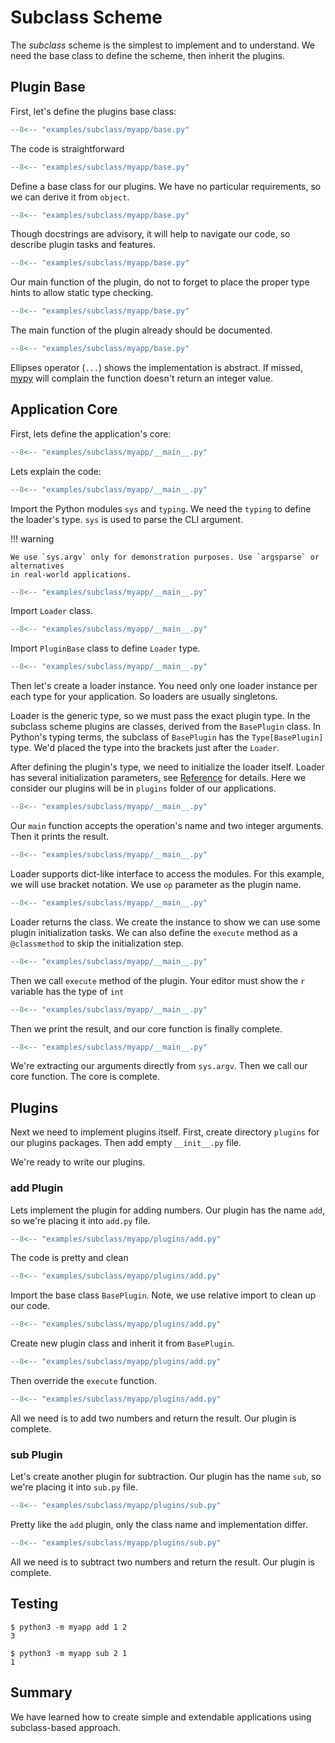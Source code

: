 # Subclass Scheme

The *subclass* scheme is the simplest to implement and to understand.
We need the base class to define the scheme, then inherit the plugins.

## Plugin Base

First, let's define the plugins base class:

```  py title="base.py" linenums="1"
--8<-- "examples/subclass/myapp/base.py"
```

The code is straightforward

```  py title="base.py" linenums="1" hl_lines="1"
--8<-- "examples/subclass/myapp/base.py"
```

Define a base class for our plugins. We have no particular requirements,
so we can derive it from `object`.

```  py title="base.py" linenums="1" hl_lines="2"
--8<-- "examples/subclass/myapp/base.py"
```

Though docstrings are advisory, it will help to navigate our code,
so describe plugin tasks and features.

```  py title="base.py" linenums="1" hl_lines="4"
--8<-- "examples/subclass/myapp/base.py"
```

Our main function of the plugin, do not to forget to place the proper type hints to allow
static type checking.

```  py title="base.py" linenums="1" hl_lines="5"
--8<-- "examples/subclass/myapp/base.py"
```

The main function of the plugin already should be documented.

```  py title="base.py" linenums="1" hl_lines="6"
--8<-- "examples/subclass/myapp/base.py"
```

Ellipses operator (`...`) shows the implementation is abstract. 
If missed, [mypy](https://mypy.readthedocs.io/en/stable/)
will complain the function doesn't return an integer value.

## Application Core
First, lets define the application's core:

``` py title="__main__.py" linenums="1"
--8<-- "examples/subclass/myapp/__main__.py"
```

Lets explain the code:

``` py title="__main__.py" linenums="1" hl_lines="1 2"
--8<-- "examples/subclass/myapp/__main__.py"
```

Import the Python modules `sys` and `typing`. We need the `typing` to define the loader's type.
`sys` is used to parse the CLI argument.

!!! warning

    We use `sys.argv` only for demonstration purposes. Use `argsparse` or alternatives
    in real-world applications.

``` py title="__main__.py" linenums="1" hl_lines="4"
--8<-- "examples/subclass/myapp/__main__.py"
```

Import `Loader` class.

``` py title="__main__.py" linenums="1" hl_lines="6"
--8<-- "examples/subclass/myapp/__main__.py"
```

Import `PluginBase` class to define `Loader` type.

``` py title="__main__.py" linenums="1" hl_lines="8"
--8<-- "examples/subclass/myapp/__main__.py"
```

Then let's create a loader instance. You need only one loader instance per each type for your application. So loaders are usually singletons.

Loader is the generic type, so we must pass the exact plugin type. In the subclass scheme
plugins are classes, derived from the `BasePlugin` class. In Python's typing terms,
the subclass of `BasePlugin` has the `Type[BasePlugin]` type. We'd placed the type into
the brackets just after the `Loader`.

After defining the plugin's type, we need to initialize the loader itself.
Loader has several initialization parameters, see [Reference](../reference.md#src.gufo.loader.Loader)
for details. Here we consider our plugins will be in `plugins` folder of our applications.

``` py title="__main__.py" linenums="1" hl_lines="11"
--8<-- "examples/subclass/myapp/__main__.py"
```

Our `main` function accepts the operation's name and two integer arguments.
Then it prints the result.

``` py title="__main__.py" linenums="1" hl_lines="12"
--8<-- "examples/subclass/myapp/__main__.py"
```

Loader supports dict-like interface to access the modules. For this example, we will 
use bracket notation. We use `op` parameter as the plugin name.

``` py title="__main__.py" linenums="1" hl_lines="13"
--8<-- "examples/subclass/myapp/__main__.py"
```

Loader returns the class. We create the instance to show we can use some plugin initialization
tasks. We can also define the `execute` method as a `@classmethod` to skip 
the initialization step.

``` py title="__main__.py" linenums="1" hl_lines="14"
--8<-- "examples/subclass/myapp/__main__.py"
```

Then we call `execute` method of the plugin. Your editor must
show the `r` variable has the type of `int`

``` py title="__main__.py" linenums="1" hl_lines="15"
--8<-- "examples/subclass/myapp/__main__.py"
```

Then we print the result, and our core function is finally complete.

``` py title="__main__.py" linenums="1" hl_lines="18"
--8<-- "examples/subclass/myapp/__main__.py"
```
We're extracting our arguments directly from `sys.argv`.
Then we call our core function. The core is complete.

## Plugins

Next we need to implement plugins itself. First, create
directory `plugins` for our plugins packages.
Then add empty `__init__.py` file. 

We're ready to write our plugins.

### add Plugin

Lets implement the plugin for adding numbers. Our plugin has the name `add`,
so we're placing it into `add.py` file.

``` py title="plugins/add.py" linenums="1"
--8<-- "examples/subclass/myapp/plugins/add.py"
```

The code is pretty and clean

``` py title="plugins/add.py" linenums="1" hl_lines="1"
--8<-- "examples/subclass/myapp/plugins/add.py"
```
Import the base class `BasePlugin`. Note, we use relative import to clean up our code.

``` py title="plugins/add.py" linenums="1" hl_lines="4"
--8<-- "examples/subclass/myapp/plugins/add.py"
```
Create new plugin class and inherit it from `BasePlugin`.

``` py title="plugins/add.py" linenums="1" hl_lines="5"
--8<-- "examples/subclass/myapp/plugins/add.py"
```
Then override the `execute` function.

``` py title="plugins/add.py" linenums="1" hl_lines="6"
--8<-- "examples/subclass/myapp/plugins/add.py"
```
All we need is to add two numbers and return the result. Our plugin is complete.

### sub Plugin

Let's create another plugin for subtraction.
Our plugin has the name `sub`, so we're placing it into `sub.py` file.

``` py title="plugins/sub.py" linenums="1"
--8<-- "examples/subclass/myapp/plugins/sub.py"
```

Pretty like the `add` plugin, only the class name and implementation differ.

``` py title="plugins/sub.py" linenums="1" hl_lines="6"
--8<-- "examples/subclass/myapp/plugins/sub.py"
```
All we need is to subtract two numbers and return the result. Our plugin is complete.

## Testing

```
$ python3 -m myapp add 1 2
3
```

```
$ python3 -m myapp sub 2 1
1
```

## Summary

We have learned how to create simple and extendable applications using subclass-based
approach.